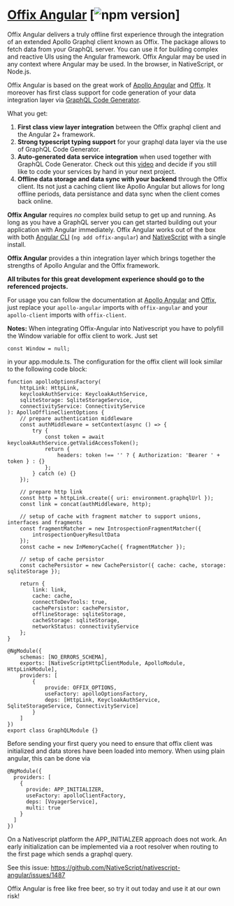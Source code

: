 # [Offix Angular](https://github.com/cjohn001/apollo-angular/tree/master/packages/offix-angular) [![npm version](https://d25lcipzij17d.cloudfront.net/badge.svg?id=js&type=6&v=0.0.1&x2=0)]

Offix Angular delivers a truly offline first experience through the integration of an extended Apollo Graphql client known as Offix. The package allows to fetch data from your GraphQL server. You can use it for building complex and reactive UIs using the Angular framework. Offix Angular may be used in any context where Angular may be used. In the browser, in NativeScript, or Node.js.

Offix Angular is based on the great work of [Apollo Angular](https://www.apollographql.com/docs/angular/) and [Offix](https://offix.dev/). It moreover has first class support for code generation of your data integration layer via [GraphQL Code Generator](https://graphql-code-generator.com/).

What you get:

1. **First class view layer integration** between the Offix graphql client and the Angular 2+ framework.
2. **Strong typescript typing support** for your graphql data layer via the use of GraphQL Code Generator.
3. **Auto-generated data service integration** when used together with GraphQL Code Generator. Check out this [video](https://www.youtube.com/watch?v=KGBPODrjtKA) and decide if you still like to code your services by hand in your next project.
4. **Offline data storage and data sync with your backend** through the Offix client. Its not just a caching client like Apollo Angular but allows for long offline periods, data persistance and data sync when the client comes back online.

**Offix Angular** requires _no_ complex build setup to get up and running. As long as you have a GraphQL server you can get started building out your application with Angular immediately. Offix Angular works out of the box with both [Angular CLI](https://cli.angular.io/) (`ng add offix-angular`) and [NativeScript](https://www.nativescript.org/) with a single install.

**Offix Angular** provides a thin integration layer which brings together the strengths of Apollo Angular and the Offix framework.

**All tributes for this great development experience should go to the referenced projects.**

For usage you can follow the documentation at [Apollo Angular](https://www.apollographql.com/docs/angular/) and [Offix](https://offix.dev/docs/getting-started.html), just replace your `apollo-angular` imports with `offix-angular` and your `apollo-client` imports with `offix-client`.

**Notes:** When integrating Offix-Angular into Nativescript you have to polyfill the Window variable for offix client to work. Just set

`const Window = null;`

in your app.module.ts. The configuration for the offix client will look similar to the following code block:

```
function apolloOptionsFactory(
	httpLink: HttpLink,
	keycloakAuthService: KeycloakAuthService,
	sqliteStorage: SqliteStorageService,
	connectivityService: ConnectivityService
): ApolloOfflineClientOptions {
	// prepare authentication middleware
	const authMiddleware = setContext(async () => {
		try {
			const token = await keycloakAuthService.getValidAccessToken();
			return {
				headers: token !== '' ? { Authorization: 'Bearer ' + token } : {}
			};
		} catch (e) {}
	});

	// prepare http link
	const http = httpLink.create({ uri: environment.graphqlUrl });
	const link = concat(authMiddleware, http);

	// setup of cache with fragment matcher to support unions, interfaces and fragments
	const fragmentMatcher = new IntrospectionFragmentMatcher({
		introspectionQueryResultData
	});
	const cache = new InMemoryCache({ fragmentMatcher });

	// setup of cache persistor
	const cachePersistor = new CachePersistor({ cache: cache, storage: sqliteStorage });

	return {
		link: link,
		cache: cache,
		connectToDevTools: true,
		cachePersistor: cachePersistor,
		offlineStorage: sqliteStorage,
		cacheStorage: sqliteStorage,
		networkStatus: connectivityService
	};
}

@NgModule({
	schemas: [NO_ERRORS_SCHEMA],
	exports: [NativeScriptHttpClientModule, ApolloModule, HttpLinkModule],
	providers: [
		{
			provide: OFFIX_OPTIONS,
			useFactory: apolloOptionsFactory,
			deps: [HttpLink, KeycloakAuthService, SqliteStorageService, ConnectivityService]
		}
	]
})
export class GraphQLModule {}
```

Before sending your first query you need to ensure that offix client was initialized and data stores have been loaded into memory. When using plain angular, this can be done via

```
@NgModule({
  providers: [
    {
      provide: APP_INITIALIZER,
      useFactory: apolloClientFactory,
      deps: [VoyagerService],
      multi: true
    }
  ]
})
```

On a Nativescript platform the APP_INITIALZER approach does not work. An early initialization can be implemented via a root resolver when routing to the first page which sends a graphql query.

See this issue: https://github.com/NativeScript/nativescript-angular/issues/1487

Offix Angular is free like free beer, so try it out today and use it at our own risk!
